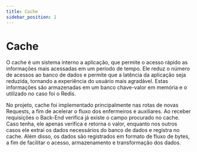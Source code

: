 ```yaml
---
title: Cache
sidebar_position: 1
---
```


# Cache

O cache é um sistema interno a aplicação, que permite o acesso rápido as informações mais acessadas em um período de tempo. Ele reduz o número de acessos ao banco de dados e permite que a latência da aplicação seja reduzida, tornando a experiência do usuário mais agradável. Estas informações são armazenadas em um banco chave-valor em memória e o utilizado no caso foi o Redis.

No projeto, cache foi implementado principalmente nas rotas de novas Requests, a fim de acelerar o fluxo dos enfermeiros e auxiliares. Ao receber requisições o Back-End verifica já existe o campo procurado no cache. Caso tenha, ele apenas verifica e retorna o valor, enquanto nos outros casos ele extrai os dados necessários do banco de dados e registra no cache. Além disso, os dados são registrados em formato de fluxo de bytes, a fim de facilitar o acesso, armazenamento e transformação dos dados.
